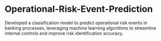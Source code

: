 # Operational-Risk-Event-Prediction
Developed a classification model to predict operational risk events in banking processes, leveraging machine learning algorithms to streamline internal controls and improve risk identification accuracy.

